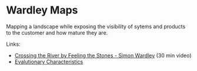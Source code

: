 <!-- numbers -->

# Wardley Maps

Mapping a landscape while exposing the visibility of sytems and products to the customer and how mature they are.

Links:
* [Crossing the River by Feeling the Stones - Simon Wardley](https://www.youtube.com/watch?v=2IW9L1uNMCs) (30 min video)
* [Evalutionary Characteristics](evolution/)
